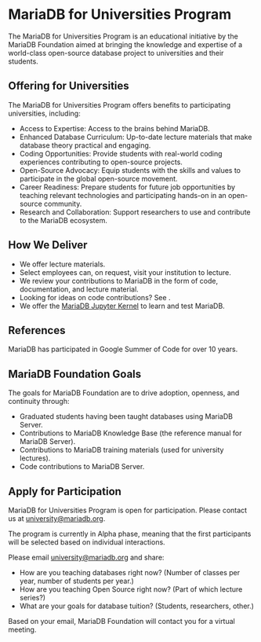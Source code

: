 
# MariaDB for Universities Program

The MariaDB for Universities Program is an educational initiative by the MariaDB Foundation aimed at bringing the knowledge and expertise of a world-class open-source database project to universities and their students.


## Offering for Universities


The MariaDB for Universities Program offers benefits to participating universities, including:


* Access to Expertise: Access to the brains behind MariaDB.
* Enhanced Database Curriculum: Up-to-date lecture materials that make database theory practical and engaging.
* Coding Opportunities: Provide students with real-world coding experiences contributing to open-source projects.
* Open-Source Advocacy: Equip students with the skills and values to participate in the global open-source movement.
* Career Readiness: Prepare students for future job opportunities by teaching relevant technologies and participating hands-on in an open-source community.
* Research and Collaboration: Support researchers to use and contribute to the MariaDB ecosystem.


## How We Deliver


* We offer lecture materials.
* Select employees can, on request, visit your institution to lecture.
* We review your contributions to MariaDB in the form of code, documentation, and lecture material.
* Looking for ideas on code contributions? See [](https://jira.mariadb.org/).
* We offer the [MariaDB Jupyter Kernel](https://mariadb.com/kb/en/about-the-mariadb-jupyter-kernel/) to learn and test MariaDB.


## References


MariaDB has participated in Google Summer of Code for over 10 years.


## MariaDB Foundation Goals


The goals for MariaDB Foundation are to drive adoption, openness, and continuity through:


* Graduated students having been taught databases using MariaDB Server.
* Contributions to MariaDB Knowledge Base (the reference manual for MariaDB Server).
* Contributions to MariaDB training materials (used for university lectures).
* Code contributions to MariaDB Server.


## Apply for Participation


MariaDB for Universities Program is open for participation. Please contact us at university@mariadb.org.


The program is currently in Alpha phase, meaning that the first participants will be selected based on individual interactions.


Please email university@mariadb.org and share:


* How are you teaching databases right now? (Number of classes per year, number of students per year.)
* How are you teaching Open Source right now? (Part of which lecture series?)
* What are your goals for database tuition? (Students, researchers, other.)


Based on your email, MariaDB Foundation will contact you for a virtual meeting.

